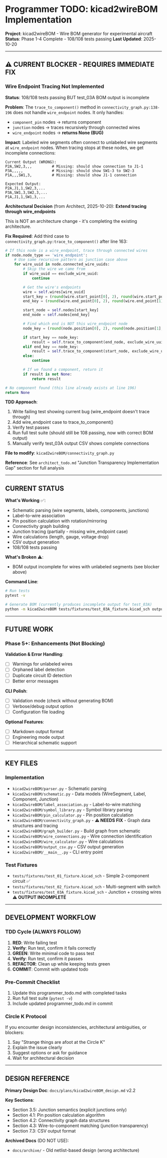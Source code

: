 # Programmer TODO: kicad2wireBOM Implementation

**Project**: kicad2wireBOM - Wire BOM generator for experimental aircraft
**Status**: Phase 1-4 Complete - 108/108 tests passing
**Last Updated**: 2025-10-20

---

## ⚠️ CURRENT BLOCKER - REQUIRES IMMEDIATE FIX

### Wire Endpoint Tracing Not Implemented

**Status**: 108/108 tests passing BUT test_03A BOM output is incomplete

**Problem**: The `trace_to_component()` method in `connectivity_graph.py:138-196` does not handle `wire_endpoint` nodes. It only handles:
- `component_pin` nodes → returns component
- `junction` nodes → traces recursively through connected wires
- `wire_endpoint` nodes → **returns None (BUG)**

**Impact**: Labeled wire segments often connect to unlabeled wire segments at `wire_endpoint` nodes. When tracing stops at these nodes, we get incomplete connections:

```csv
Current Output (WRONG):
P2A,SW2,3,,,         # Missing: should show connection to J1-1
P3A,,,,,             # Missing: should show SW1-3 to SW2-3
P1A,,,SW1,3,         # Missing: should show J1-1 connection

Expected Output:
P2A,J1,1,SW2,3,...
P3A,SW1,3,SW2,3,...
P1A,J1,1,SW1,3,...
```

**Architectural Decision** (from Architect, 2025-10-20): **Extend tracing through wire_endpoints**

This is NOT an architecture change - it's completing the existing architecture.

**Fix Required**: Add third case to `connectivity_graph.py:trace_to_component()` after line 163:

```python
# If this node is a wire_endpoint, trace through connected wires
if node.node_type == 'wire_endpoint':
    # Use same recursive pattern as junction case above
    for wire_uuid in node.connected_wire_uuids:
        # Skip the wire we came from
        if wire_uuid == exclude_wire_uuid:
            continue

        # Get the wire's endpoints
        wire = self.wires[wire_uuid]
        start_key = (round(wire.start_point[0], 2), round(wire.start_point[1], 2))
        end_key = (round(wire.end_point[0], 2), round(wire.end_point[1], 2))

        start_node = self.nodes[start_key]
        end_node = self.nodes[end_key]

        # Find which end is NOT this wire_endpoint node
        node_key = (round(node.position[0], 2), round(node.position[1], 2))

        if start_key == node_key:
            result = self.trace_to_component(end_node, exclude_wire_uuid=wire_uuid)
        elif end_key == node_key:
            result = self.trace_to_component(start_node, exclude_wire_uuid=wire_uuid)
        else:
            continue

        # If we found a component, return it
        if result is not None:
            return result

# No component found (this line already exists at line 196)
return None
```

**TDD Approach**:
1. Write failing test showing current bug (wire_endpoint doesn't trace through)
2. Add wire_endpoint case to trace_to_component()
3. Verify test passes
4. Run full test suite (should still be 108 passing, now with correct BOM output)
5. Manually verify test_03A output CSV shows complete connections

**File to modify**: `kicad2wireBOM/connectivity_graph.py`

**Reference**: See `architect_todo.md` "Junction Transparency Implementation Gap" section for full analysis

---

## CURRENT STATUS

**What's Working** ✅:
- Schematic parsing (wire segments, labels, components, junctions)
- Label-to-wire association
- Pin position calculation with rotation/mirroring
- Connectivity graph building
- Junction tracing (partially - missing wire_endpoint case)
- Wire calculations (length, gauge, voltage drop)
- CSV output generation
- 108/108 tests passing

**What's Broken** ⚠️:
- BOM output incomplete for wires with unlabeled segments (see blocker above)

**Command Line**:
```bash
# Run tests
pytest -v

# Generate BOM (currently produces incomplete output for test_03A)
python -m kicad2wireBOM tests/fixtures/test_03A_fixture.kicad_sch output.csv
```

---

## FUTURE WORK

### Phase 5+: Enhancements (Not Blocking)

**Validation & Error Handling**:
- [ ] Warnings for unlabeled wires
- [ ] Orphaned label detection
- [ ] Duplicate circuit ID detection
- [ ] Better error messages

**CLI Polish**:
- [ ] Validation mode (check without generating BOM)
- [ ] Verbose/debug output option
- [ ] Configuration file loading

**Optional Features**:
- [ ] Markdown output format
- [ ] Engineering mode output
- [ ] Hierarchical schematic support

---

## KEY FILES

### Implementation
- `kicad2wireBOM/parser.py` - Schematic parsing
- `kicad2wireBOM/schematic.py` - Data models (WireSegment, Label, Component, Junction)
- `kicad2wireBOM/label_association.py` - Label-to-wire matching
- `kicad2wireBOM/symbol_library.py` - Symbol library parsing
- `kicad2wireBOM/pin_calculator.py` - Pin position calculation
- `kicad2wireBOM/connectivity_graph.py` - **⚠️ NEEDS FIX** - Graph data structures and tracing
- `kicad2wireBOM/graph_builder.py` - Build graph from schematic
- `kicad2wireBOM/wire_connections.py` - Wire connection identification
- `kicad2wireBOM/wire_calculator.py` - Wire calculations
- `kicad2wireBOM/output_csv.py` - CSV output generation
- `kicad2wireBOM/__main__.py` - CLI entry point

### Test Fixtures
- `tests/fixtures/test_01_fixture.kicad_sch` - Simple 2-component circuit ✅
- `tests/fixtures/test_02_fixture.kicad_sch` - Multi-segment with switch
- `tests/fixtures/test_03A_fixture.kicad_sch` - Junction + crossing wires **⚠️ OUTPUT INCOMPLETE**

---

## DEVELOPMENT WORKFLOW

### TDD Cycle (ALWAYS FOLLOW)
1. **RED**: Write failing test
2. **Verify**: Run test, confirm it fails correctly
3. **GREEN**: Write minimal code to pass test
4. **Verify**: Run test, confirm it passes
5. **REFACTOR**: Clean up while keeping tests green
6. **COMMIT**: Commit with updated todo

### Pre-Commit Checklist
1. Update this programmer_todo.md with completed tasks
2. Run full test suite (`pytest -v`)
3. Include updated programmer_todo.md in commit

### Circle K Protocol
If you encounter design inconsistencies, architectural ambiguities, or blockers:
1. Say "Strange things are afoot at the Circle K"
2. Explain the issue clearly
3. Suggest options or ask for guidance
4. Wait for architectural decision

---

## DESIGN REFERENCE

**Primary Design Doc**: `docs/plans/kicad2wireBOM_design.md` v2.2

**Key Sections**:
- Section 3.5: Junction semantics (explicit junctions only)
- Section 4.1: Pin position calculation algorithm
- Section 4.2: Connectivity graph data structures
- Section 4.3: Wire-to-component matching (junction transparency)
- Section 7.3: CSV output format

**Archived Docs** (DO NOT USE):
- `docs/archive/` - Old netlist-based design (wrong architecture)
